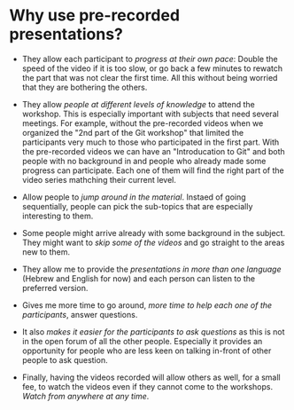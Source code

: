# Why use pre-recorded presentations?

* They allow each participant to _progress at their own pace_: Double the speed of the video if it is too slow, or go back a few minutes to
  rewatch the part that was not clear the first time. All this without being worried that they are bothering the others.

* They allow *people at different levels of knowledge* to attend the workshop. This is especially important with subjects that need
  several meetings. For example, without the pre-recorded videos when we organized the "2nd part of the Git
  workshop" that limited the participants very much to those who participated in the first part. With the pre-recorded
  videos we can have an "Introducation to Git" and both people with no background in and people who already made some progress can
  participate. Each one of them will find the right part of the video series mathching their current level.

* Allow people to *jump around in the material*. Instaed of going sequentially, people can pick the sub-topics that are
  especially interesting to them.

* Some people might arrive already with some background in the subject. They might want to *skip some of the videos* and
  go straight to the areas new to them.

* They allow me to provide the *presentations in more than one language* (Hebrew and English for now) and each person can listen to the preferred version.

* Gives me more time to go around, *more time to help each one of the participants*, answer questions.

* It also *makes it easier for the participants to ask questions* as this is not in the open forum of all the other people.
  Especially it provides an opportunity for people who are less keen on talking in-front of other people to ask question.

* Finally, having the videos recorded will allow others as well, for a small fee, to watch the videos even if they
  cannot come to the workshops. *Watch from anywhere at any time*.
